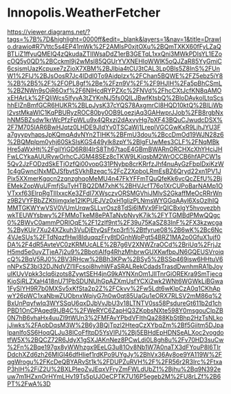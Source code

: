 # Innopolis.WeatherFetcher
https://viewer.diagrams.net/?tags=%7B%7D&highlight=0000ff&edit=_blank&layers=1&nav=1&title=DrawIo.drawio#R7Vttc5s4EP41mWk%2F2AMIsP0xjtOXu%2BQmTXKX60fFyLZaQBTLiZ1ffyuQMEIQ4zQkudaZTIIWsaDdZ1erB3GETqL1xxQni3MWkPDIsYL1EZocOQ5y0QD%2BCckml9j2wMsl85QGUrYVXNEHIoWWlK5oQJZaR85YyGmiC6csjsmUazKcpuxe7zZjoX7XBM%2BJIbia4tCU3tCAL3Lp0Bls5Z8InS%2FUnW1%2FlJ%2BJsOosR7Jc4IDdl0To9AidpIzx%2FChan5BQWE%2FZ5ebz5iY8%2B%2B5%2F%2FOPL8gf%2Be%2Fzn9V%2F%2F9HJlH%2Fa5pBhCSmL%2BZNWn9sOiR6Oxf%2F6NIHcdRYPZXc%2FNVd%2FhcCXtJcfKN8qAMOxEHArLk%2FQIjWcs5lfyvA3tZYKnNJ5fs0QILJBwfKtsbQ%2BloDAykoILtqScshhEIZnBmfGCR6HUKR%2BLpJysK37cYQS78AxgmrCI8HQD10ktQ%2BlLiWbl2vstMkaWlC1KqPBURyzROC80by0OB9LoezjAq3GAHwprJJob%2FB8rgbNxhNM5BZsdw1krWcPfzFpWLu9x4QRxzi2dAxvyHg7pXF43BQuCJwudcDSX%2F7M705IAR6BwHJqtz0LHDE9JIdYv0TSCaWj1LrepIVGCGwKxR9LjhJYU3Fa7gyypyhapsJpKQmqAdvNYn2TlHK%2BFmU3dou%2BccDmOd19WJN28z6%2BQMplpm0yhj60SkSIsKGS449ylk8zpY%2BlgFUwMes3CLF%2FNqMBkHre5aWxHtj%2FgiIYiGD6R8I4IrS8Th67taoE4GBmBWARnORCHXcXhYHciJHFwLCYkaAUURywOrhcCJGM48SEz8cTKW9LKjqsbM2WrOCCB6hfAPCW1s5Qv2JzFODzdSkETjOzfQi00vopG31PNybp8crKRrfzJhf4nuAyGzFbplDxiKzW1c4gGwnclNxMDJSfbvtSVkhBzeqc%2FcZ2XpboLRmEsBZ6Qryd22xn1PV1JPix5XXmerKgqcn2zqnzghqoMeMU4n47FkYFFmTQuQfeKk6vcQcZEfU%2BjEMekZopWuUFmfjSuTyHTBQ2DM7xhK%2BHVJcfT76o1XrCUPoBarNAMp1OVTxxf63ElrpRgTIlIxxcKe3ZFdI7XWsczvORSMGVhiJMlvS2GkaffMeOcRRrWnz9B2VYFBbZZKtijmgxle12lKPUEJVz0xH1glizPLNmsWYGGqAAyl6XsOzlhIQMMTGKWYwVSV0VUmUrqwSLLvrOsz8TdSi6lMVx9FlrQICBxlgY5hvovezbhwkTEUWYsbwy%2FMMoTkeM8ePATaNvbNvyK7ik%2FYTGMBdPMwQQgc0%2BWvC0ammPORIOqE%2F12zlf9nt%2F39u75KaSZ83InF%2FX3kzwcga%2ByKUir7Xu24XZkuh3VuDjEtyQsFfxp3rfi%2Btfyrue08%2B6wK%2Bc6Nc4VJeSUs%2FTdNqzfHwl8IduqqzFry8tDGnhWoPgt54BRZ1MA2p0GfuX1ujf0DA%2F4dR5AvteVC0zKRMUcALE%2B7g6V2XNWZraOCd%2BriUq%2FrjJzH5md5e0uyZTjeA7j2u9%2BbotiAIfg4RhzMhbrwGUXKwfbpJN6GQEUSVroiqcQ%2BqV5RJ0%2BV3RHcw%2BBh3KPw%2BSy5%2BSSp469isw6HHtuV6nNPxSZ3bl32DJNdVZl1lFcsoi8hvhWFaSRALRekCdadsTrasdDwnhmRA1bJoyuIKUyVpkk3clq6izots8ZywtSEH4jnG9kAYNXnOm1JllTnrGiOREKra9SmTjecqKioSjRLZXaH418nU71PbSDUNUhGpAZXmUsfYCXi2wk2WNt6WGWkLiBGwa1FySlYH9R7b0MXSv5xKfSta2p2Z%2FCkvv%2Fw5Ldt6wKlpCzA0q1CKhApwY26pWC1xaNbwZUObnxWqiyG7n0w0qt85UaGu1eORX7RLSV2mM86q%2BxUnPqyfwIq3WYSSqU6qxDJbVvJbU3v18LTNTV0ss58PsdureGt611b2d1chPBD1OnCPAqed9IJB4C%2FWeRYC6ZapHQ3ZKpbsNXte598Y0msgouClpZB0N7hB6vhaHx4uuZl9tWUn3%2FMFAvYPbdVFIthQa288KbStBhp2HzTsNLkojJiwks%2FAobDqsM3W%2B6y3BQjTpzl2HteqCzXYbqZm%2Bf5Giitm5DJpalpanIfoSS6HoqQLJu38lCoFfltpD5YsVIPJ%2Bj5EBHdEpHDNSeALXoc2vogdotfW5X%2BQCZ72R6JdyX1gSXJAKnNez8PCwLdi0L8gh8u%2Fv70HD3suCw%2Fn%2Bqe197gx8yWWhzgx9EeLG3u81Ov8Nb1W7A0naTX3dFYouP8l6TIrDdchXZd6zh26MIGl46dfHlief1rdKPo9UYgJy%2BhVx36Ay8oe9YA119W%2FqgWrogu%2FKcDeQBYARvSt1k%2FDUPZuRVH%2F%2FR56r2R3Irc%2FtxaP3hIH%2FiZ2U%2BXLPIeoZvJEqxVFryZmFWLdUbZ1%2Bjhu%2Bq9N392euw7m1HZxnOrHYmLHv19Ts5pUJOeCPTK7U16P5egeb2M%2FU8rLZf%2B6PT%2FwA%3D
